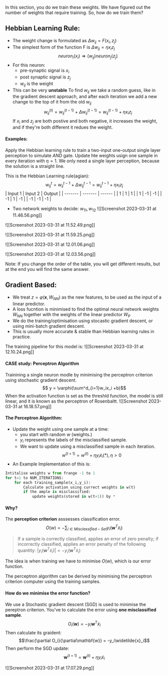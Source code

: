 In this section, you do we train these weights. We have figured out the number of weights that require training. So, how do we train them?

## Hebbian Learning Rule:
- The weight change is formulated as $\Delta w_{ij} = F(x_i,z_j)$
- The simplest form of the function F is $\Delta w_{ij} = \eta x_iz_j$
$$ neuron_i(x_i) \Longrightarrow (w_{ij})  neuron_j(z_j)$$
- For this neuron:
	- pre-synaptic signal is $x_i$
	- post synaptic signal is $z_j$
	- $w_{ij}$ is the weight
- This can be very **unstable**
To find $w_{ij}$ we take a random guess, like in the gradient descent approach, and after each iteration we add a new change to the top of it from the old $w_{ij}$
$$ w_{ij}^{(t)} =  w_{ij}^{(t-1)} + \Delta  w_{ij}^{(t-1)} =  w_{ij}^{(t-1)} + \eta x_iz_j$$
If $x_i$ and $z_j$ are both postive and both negative, it increases the weight, and if they're both different it redues the weight.

#### Examples:
Apply the Hebbian learning rule to train a two-input one-output single layer perception to simulate $AND$ gate. Update hte weights usign one sample in every iteration with $\eta = 1$.
We only need a single layer perception, because the solution is a straight line.

This is the Hebbian Learning rule(agian):
$$ w_{ij}^{t} =  w_{ij}^{t-1} + \Delta  w_{ij}^{t-1} =  w_{ij}^{t-1} + \eta x_iz_j$$
| Input 1 | Input 2 | Output |
| ------- | ------- | ------ |
| 1       | 1       | 1      |
| 1       | -1      | -1     |
| -1      | 1       | -1     |
| -1      | -1      | -1     |
- Two network weights to decide: $w_{11}, w_{12}$
![[Screenshot 2023-03-31 at 11.46.56.png]]

![[Screenshot 2023-03-31 at 11.52.49.png]]

![[Screenshot 2023-03-31 at 11.59.25.png]]

![[Screenshot 2023-03-31 at 12.01.06.png]]

![[Screenshot 2023-03-31 at 12.03.56.png]]

Note: If you change the order of the table, you will get different results, but at the end you will find the same answer.


## Gradient Based: 
- We treat $z=\varphi(\mathbf{x},W_{NN})$  as the new features, to be used as the input of a linear predictor.
- A loss fucntion is minimised to find the optimal neural network weights $W_{NN}$ together with the weights of the linear predictor $W_P$
- We do the training/optimisation using stocastic gradient descent, or using mini-batch gradient descent.
- This is usually more accurate & stable than Hebbian learning rules in practice.

The training pipeline for this model is:
![[Screenshot 2023-03-31 at 12.10.24.png]]

#### CASE study: Perceptron Algorithm
Trainining a single neuron modle by minimising the perceptron criterion using stochastic gradient descent.
$$ y = \varphi(\sum^d_{i=1}w_ix_i +b)$$
When the activation function is set as the threshld function, the model is still linear, and it is known as the perceptron of Rosenbaltt.
![[Screenshot 2023-03-31 at 16.18.57.png]]


#### The Perceptron Algorithm:
- Update the weight using one sample at a time:
	- you start with random $w$ (weights.) 
	- $y_i$ represents the labels of the misclassified sample.
	- We want to update using a misclassified sample in each iteration.
$$w^{(t+1)} = w^{(t)} +\eta y_i\widetilde{x}_i(*), \eta > 0$$
- An Example Implementation of this is:
```python
Intitalise weights w from frange -1 to 1
for t=1 to NUM_ITERATIONS:
	for each training_sample(x_i,y_i):
		Calculate activation using currect weights in w(t)
		if the ample is misclassified:
			update weights(stored in w(t+1)) by *
```

#### Why?
The **perception criterion** asssesses classification error.
$$O(w) = -\sum_{i\in Misclassified-Set} y_i(\mathbf{w}^T\widetilde{x}_i)$$
>If a sample is correctly classified, applies an error of zero penalty; if incorrectly classified, applies an error penalty of the following quantity: 
>$|y_i(\mathbf{w}^T\widetilde{x}_i)| = -y_i(\mathbf{w}^T\widetilde{x}_i)$

The idea is when training we have to minimise $O(w)$, which is our error function.

The perceptron algorithm can be derived by minimising the perceptron criterion 
computer using the training samples.

#### How do we minimise the error function?
We use a Stochastic gradient descent (SGD) is used to minimise the pereptron criterion.
You've to calculate the error using **one misclassified sample**.
$$O_i(\mathbf{w}) = -y_i\mathbf{w}^T\widetilde{x}_i$$
Then calculate its graident:
$$\frac{\partial O_i}{\partial\mathbf{w}} = -y_i\widetilde{x}_i$$
Then perform the SGD update:
$$\mathbf{w}^{(t+1)} = \mathbf{w}^{(t)} + \eta y_i\widetilde{x}_i$$

![[Screenshot 2023-03-31 at 17.07.29.png]]



